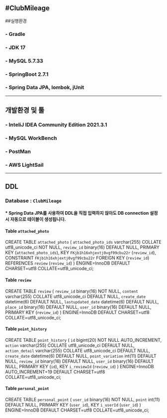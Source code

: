 #ClubMileage
--------------------
##실행환경
### - Gradle
### - JDK 17
### - MySQL 5.7.33
### - SpringBoot 2.7.1
### - Spring Data JPA, lombok, jUnit
---------------------
## 개발환경 및 툴
### - InteliJ IDEA Community Edition 2021.3.1
### - MySQL WorkBench
### - PostMan
### - AWS LightSail
---------------------
## DDL
### Database : `ClubMileage`
#### * Spring Data JPA를 사용하여 DDL을 직접 입력하지 않아도 DB connection 설정 시 자동으로 테이블이 생성됩니다.

#### Table `attached_photo`
CREATE TABLE `attached_photo` (
`attached_photo_ids` varchar(255) COLLATE utf8_unicode_ci NOT NULL,
`review_id` binary(16) DEFAULT NULL,
PRIMARY KEY (`attached_photo_ids`),
KEY `FKjb1h16xhjextj0vgf99cbu22r` (`review_id`),
CONSTRAINT `FKjb1h16xhjextj0vgf99cbu22r` FOREIGN KEY (`review_id`) REFERENCES `review` (`review_id`)
) ENGINE=InnoDB DEFAULT CHARSET=utf8 COLLATE=utf8_unicode_ci;

#### Table `review`
CREATE TABLE `review` (
`review_id` binary(16) NOT NULL,
`content` varchar(255) COLLATE utf8_unicode_ci DEFAULT NULL,
`create_date` datetime(6) DEFAULT NULL,
`lastupdated_date` datetime(6) DEFAULT NULL,
`place_id` binary(16) DEFAULT NULL,
`user_id` binary(16) DEFAULT NULL,
PRIMARY KEY (`review_id`)
) ENGINE=InnoDB DEFAULT CHARSET=utf8 COLLATE=utf8_unicode_ci;

#### Table `point_history`
CREATE TABLE `point_history` (
`id` bigint(20) NOT NULL AUTO_INCREMENT,
`action` varchar(255) COLLATE utf8_unicode_ci DEFAULT NULL,
`action_detail` varchar(255) COLLATE utf8_unicode_ci DEFAULT NULL,
`create_date` datetime(6) DEFAULT NULL,
`point_variation` int(11) DEFAULT NULL,
`review_id` binary(16) DEFAULT NULL,
`user_id` binary(16) DEFAULT NULL,
PRIMARY KEY (`id`),
KEY `i_reviewId` (`review_id`)
) ENGINE=InnoDB AUTO_INCREMENT=19 DEFAULT CHARSET=utf8 COLLATE=utf8_unicode_ci;

#### Table `personal_point`
CREATE TABLE `personal_point` (
`user_id` binary(16) NOT NULL,
`point` int(11) DEFAULT NULL,
PRIMARY KEY (`user_id`),
KEY `i_userId` (`user_id`)
) ENGINE=InnoDB DEFAULT CHARSET=utf8 COLLATE=utf8_unicode_ci;